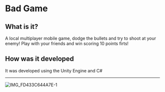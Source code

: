 # Bad Game

<h2>What is it?</h2>
A local multiplayer mobile game, dodge the bullets and try to shoot at your enemy!
Play with your friends and win scoring 10 points firts!

<h2>How was it developed</h2>
It was developed using the Unity Engine and C#

---

![IMG_FD433C644A7E-1](https://user-images.githubusercontent.com/65250433/204150973-ab12fa2a-e966-4cba-be70-43c86da5cd40.jpeg)
